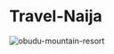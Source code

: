 # Travel-Naija
![obudu-mountain-resort](https://github.com/kechiemerole/Travel-Naija/assets/97633203/05af4093-6868-4ffc-bea9-008fb12afa6e)
